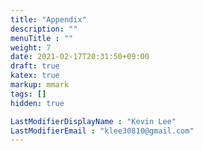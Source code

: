 ```yaml
---
title: "Appendix"
description: ""
menuTitle : ""
weight: 7
date: 2021-02-17T20:31:50+09:00
draft: true
katex: true
markup: mmark
tags: []
hidden: true

LastModifierDisplayName : "Kevin Lee"
LastModifierEmail : "klee30810@gmail.com"
---
```


